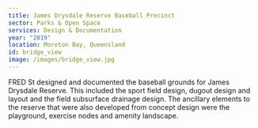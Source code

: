 ```yaml
---
title: James Drysdale Reserve Baseball Precinct
sector: Parks & Open Space
services: Design & Documentation
year: "2019"
location: Moreton Bay, Queensland
id: bridge_view
image: /images/bridge_view.jpg
---
```


FRED St designed and documented the baseball grounds for James
Drysdale Reserve. This included the sport field design, dugout design and
layout and the field subsurface drainage design. The ancillary elements to the
reserve that were also developed from concept design were the playground,
exercise nodes and amenity landscape.
